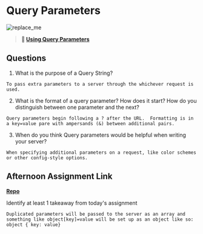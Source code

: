 # Query Parameters

![replace_me](https://codeworks.blob.core.windows.net/public/assets/img/illustrations/placeholder.svg)

> **📖 [Using Query Parameters](https://codeworksacademy.com/fs-student-guide/resources/wk5/01-Query-Parameters)**

## Questions

1. What is the purpose of a Query String?
```
To pass extra parameters to a server through the whichever request is used.
```
2. What is the format of a query parameter? How does it start? How do you distinguish between one parameter and the next?
```
Query parameters begin following a ? after the URL.  Formatting is in a key=value pare with ampersands (&) between additional pairs.
```
3. When do you think Query parameters would be helpful when writing your server?
```
When specifying additional parameters on a request, like color schemes or other config-style options.
```
## Afternoon Assignment Link

**[Repo](https://github.com/coombsab/bcw-burgershack)**

Identify at least 1 takeaway from today's assignment
```
Duplicated parameters will be passed to the server as an array and something like object[key]=value will be set up as an object like so: object { key: value}
```